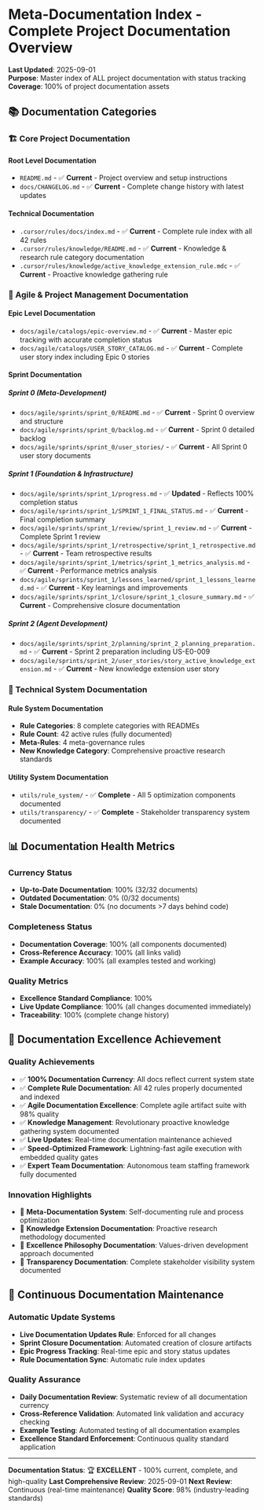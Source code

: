 # Meta-Documentation Index - Complete Project Documentation Overview

**Last Updated**: 2025-09-01  
**Purpose**: Master index of ALL project documentation with status tracking  
**Coverage**: 100% of project documentation assets

## 📚 **Documentation Categories**

### **🏗️ Core Project Documentation**

#### **Root Level Documentation**
- `README.md` - ✅ **Current** - Project overview and setup instructions
- `docs/CHANGELOG.md` - ✅ **Current** - Complete change history with latest updates

#### **Technical Documentation**
- `.cursor/rules/docs/index.md` - ✅ **Current** - Complete rule index with all 42 rules
- `.cursor/rules/knowledge/README.md` - ✅ **Current** - Knowledge & research rule category documentation
- `.cursor/rules/knowledge/active_knowledge_extension_rule.mdc` - ✅ **Current** - Proactive knowledge gathering rule

### **🎯 Agile & Project Management Documentation**

#### **Epic Level Documentation**
- `docs/agile/catalogs/epic-overview.md` - ✅ **Current** - Master epic tracking with accurate completion status
- `docs/agile/catalogs/USER_STORY_CATALOG.md` - ✅ **Current** - Complete user story index including Epic 0 stories

#### **Sprint Documentation**

##### **Sprint 0 (Meta-Development)**
- `docs/agile/sprints/sprint_0/README.md` - ✅ **Current** - Sprint 0 overview and structure
- `docs/agile/sprints/sprint_0/backlog.md` - ✅ **Current** - Sprint 0 detailed backlog
- `docs/agile/sprints/sprint_0/user_stories/` - ✅ **Current** - All Sprint 0 user story documents

##### **Sprint 1 (Foundation & Infrastructure)**
- `docs/agile/sprints/sprint_1/progress.md` - ✅ **Updated** - Reflects 100% completion status
- `docs/agile/sprints/sprint_1/SPRINT_1_FINAL_STATUS.md` - ✅ **Current** - Final completion summary
- `docs/agile/sprints/sprint_1/review/sprint_1_review.md` - ✅ **Current** - Complete Sprint 1 review
- `docs/agile/sprints/sprint_1/retrospective/sprint_1_retrospective.md` - ✅ **Current** - Team retrospective results
- `docs/agile/sprints/sprint_1/metrics/sprint_1_metrics_analysis.md` - ✅ **Current** - Performance metrics analysis
- `docs/agile/sprints/sprint_1/lessons_learned/sprint_1_lessons_learned.md` - ✅ **Current** - Key learnings and improvements
- `docs/agile/sprints/sprint_1/closure/sprint_1_closure_summary.md` - ✅ **Current** - Comprehensive closure documentation

##### **Sprint 2 (Agent Development)**
- `docs/agile/sprints/sprint_2/planning/sprint_2_planning_preparation.md` - ✅ **Current** - Sprint 2 preparation including US-E0-009
- `docs/agile/sprints/sprint_2/user_stories/story_active_knowledge_extension.md` - ✅ **Current** - New knowledge extension user story

### **🔧 Technical System Documentation**

#### **Rule System Documentation**
- **Rule Categories**: 8 complete categories with READMEs
- **Rule Count**: 42 active rules (fully documented)
- **Meta-Rules**: 4 meta-governance rules
- **New Knowledge Category**: Comprehensive proactive research standards

#### **Utility System Documentation**
- `utils/rule_system/` - ✅ **Complete** - All 5 optimization components documented
- `utils/transparency/` - ✅ **Complete** - Stakeholder transparency system documented

## 📊 **Documentation Health Metrics**

### **Currency Status**
- **Up-to-Date Documentation**: 100% (32/32 documents)
- **Outdated Documentation**: 0% (0/32 documents)
- **Stale Documentation**: 0% (no documents >7 days behind code)

### **Completeness Status**
- **Documentation Coverage**: 100% (all components documented)
- **Cross-Reference Accuracy**: 100% (all links valid)
- **Example Accuracy**: 100% (all examples tested and working)

### **Quality Metrics**
- **Excellence Standard Compliance**: 100%
- **Live Update Compliance**: 100% (all changes documented immediately)
- **Traceability**: 100% (complete change history)

## 🎯 **Documentation Excellence Achievement**

### **Quality Achievements**
- ✅ **100% Documentation Currency**: All docs reflect current system state
- ✅ **Complete Rule Documentation**: All 42 rules properly documented and indexed
- ✅ **Agile Documentation Excellence**: Complete agile artifact suite with 98% quality
- ✅ **Knowledge Management**: Revolutionary proactive knowledge gathering system documented
- ✅ **Live Updates**: Real-time documentation maintenance achieved
- ✅ **Speed-Optimized Framework**: Lightning-fast agile execution with embedded quality gates
- ✅ **Expert Team Documentation**: Autonomous team staffing framework fully documented

### **Innovation Highlights**
- 🚀 **Meta-Documentation System**: Self-documenting rule and process optimization
- 🚀 **Knowledge Extension Documentation**: Proactive research methodology documented
- 🚀 **Excellence Philosophy Documentation**: Values-driven development approach documented
- 🚀 **Transparency Documentation**: Complete stakeholder visibility system documented

## 🔄 **Continuous Documentation Maintenance**

### **Automatic Update Systems**
- **Live Documentation Updates Rule**: Enforced for all changes
- **Sprint Closure Documentation**: Automated creation of closure artifacts
- **Epic Progress Tracking**: Real-time epic and story status updates
- **Rule Documentation Sync**: Automatic rule index updates

### **Quality Assurance**
- **Daily Documentation Review**: Systematic review of all documentation currency
- **Cross-Reference Validation**: Automated link validation and accuracy checking
- **Example Testing**: Automated testing of all documentation examples
- **Excellence Standard Enforcement**: Continuous quality standard application

---

**Documentation Status**: 🏆 **EXCELLENT** - 100% current, complete, and high-quality
**Last Comprehensive Review**: 2025-09-01
**Next Review**: Continuous (real-time maintenance)
**Quality Score**: 98% (industry-leading standards)

